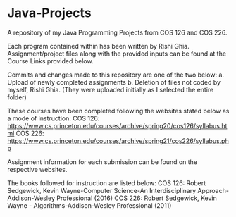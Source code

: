 # Java-Projects

A repository of my Java Programming Projects from COS 126 and COS 226. 

Each program contained within has been written by Rishi Ghia. Assignment/project files along with the provided inputs can be found at the Course Links provided below. 

Commits and changes made to this repository are one of the two below: 
a. Upload of newly completed assignments
b. Deletion of files not coded by myself, Rishi Ghia. (They were uploaded initially as I selected the entire folder)

These courses have been completed following the websites stated below as a mode of instruction: 
COS 126: https://www.cs.princeton.edu/courses/archive/spring20/cos126/syllabus.html
COS 226: https://www.cs.princeton.edu/courses/archive/spring21/cos226/syllabus.php

Assignment information for each submission can be found on the respective websites. 

The books followed for instruction are listed below: 
COS 126: Robert Sedgewick, Kevin Wayne-Computer Science-An Interdisciplinary Approach-Addison-Wesley Professional (2016)
COS 226: Robert Sedgewick, Kevin Wayne - Algorithms-Addison-Wesley Professional (2011)
